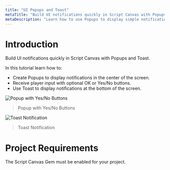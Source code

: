 ```yaml
---
title: "UI Popups and Toast"
metaTitle: "Build UI notifications quickly in Script Canvas with Popups and Toast"
metaDescription: "Learn how to use Popups to display simple notifications in the center of the screen with optional, OK or Yes/No buttons. Use Toast to display notifications at the bottom of the screen."
---
```


# Introduction

Build UI notifications quickly in Script Canvas with Popups and Toast.

In this tutorial learn how to:

-  Create Popups to display notifications in the center of the screen.
-  Receive player input with optional OK or Yes/No buttons.
-  Use Toast to display notifications at the bottom of the screen.  

![Popup with Yes/No Buttons](../images/01/popups-01.png "Popup with Yes/No Buttons")
> Popup with Yes/No Buttons

![Toast Notification](../images/01/popups-02.png "Toast Notification")
> Toast Notification

# Project Requirements

The Script Canvas Gem must be enabled for your project.
